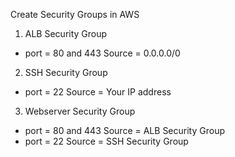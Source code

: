 Create Security Groups in AWS

1. ALB Security Group
- port = 80 and 443             Source = 0.0.0.0/0

2. SSH Security Group
- port = 22                     Source = Your IP address

3. Webserver Security Group
- port = 80 and 443             Source = ALB Security Group
- port = 22                     Source = SSH Security Group


